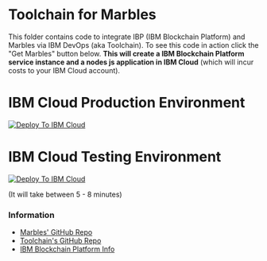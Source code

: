 # Toolchain for Marbles

This folder contains code to integrate IBP (IBM Blockchain Platform) and Marbles via IBM DevOps (aka Toolchain).
To see this code in action click the "Get Marbles" button below.
**This will create a IBM Blockchain Platform service instance and a nodes js application in IBM Cloud** (which will incur costs to your IBM Cloud account).

# IBM Cloud Production Environment

[![Deploy To IBM Cloud](./create_marbles_tc_button.png)](https://console.bluemix.net/devops/setup/deploy/?repository=https%3A//github.com/ibm-blockchain/marbles&branch=master)

# IBM Cloud Testing Environment

[![Deploy To IBM Cloud](./create_marbles_tc_button.png)](https://console.test.cloud.ibm.com/devops/setup/deploy/?repository=https%3A//github.com/ibm-blockchain/marbles&branch=master)

(It will take between 5 - 8 minutes)

### Information
- [Marbles' GitHub Repo](https://github.com/ibm-blockchain/marbles)
- [Toolchain's GitHub Repo](https://github.com/open-toolchain/sdk/wiki)
- [IBM Blockchain Platform Info](https://console.bluemix.net/developer/blockchain/dashboard)
